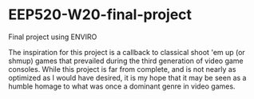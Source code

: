 # EEP520-W20-final-project
Final project using ENVIRO

The inspiration for this project is a callback to classical shoot 'em up (or shmup) games that prevailed during the third generation of video game consoles.
While this project is far from complete, and is not nearly as optimized as I would have desired, it is my hope that it may be seen as a humble homage to what
was once a dominant genre in video games.
